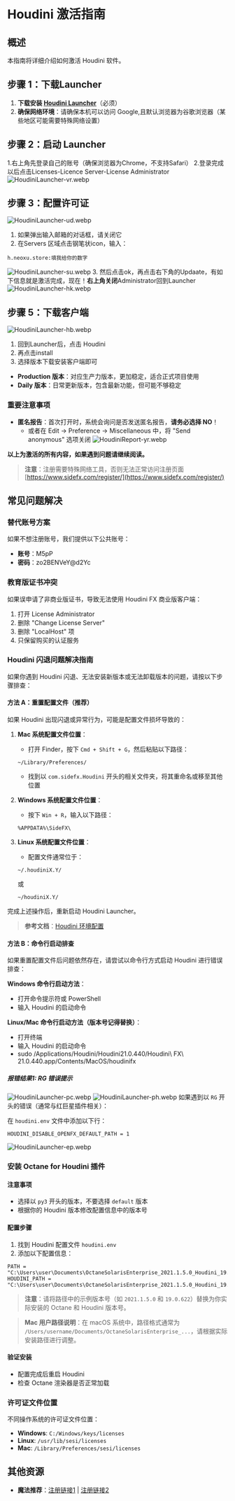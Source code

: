 # Houdini 激活指南

## 概述

本指南将详细介绍如何激活 Houdini 软件。

## 步骤 1：下载Launcher

1. **下载安装 [Houdini Launcher](https://www.sidefx.com/download/)**（必须）
2. **确保网络环境**：请确保本机可以访问 Google,且默认浏览器为谷歌浏览器（某些地区可能需要特殊网络设置）

## 步骤 2：启动 Launcher
1.右上角先登录自己的账号（确保浏览器为Chrome，不支持Safari）
2.登录完成以后点击Licenses-Licence Server-License Administrator
![HoudiniLauncher-vr.webp](https://list.ucards.store/d/img/HoudiniLauncher-vr.webp)

## 步骤 3：配置许可证

![HoudiniLauncher-ud.webp](https://list.ucards.store/d/img/HoudiniLauncher-ud.webp)
1. 如果弹出输入邮箱的对话框，请关闭它
2. 在Servers 区域点击钢笔状icon，输入：
```
h.neoxu.store:填我给你的数字
```
![HoudiniLauncher-su.webp](https://list.ucards.store/d/img/HoudiniLauncher-su.webp)
3. 然后点击ok，再点击右下角的Updaate，有如下信息就是激活完成，现在！**右上角关闭**Administrator回到Launcher
![HoudiniLauncher-hk.webp](https://list.ucards.store/d/img/HoudiniLauncher-hk.webp)


## 步骤 5：下载客户端
![HoudiniLauncher-hb.webp](https://list.ucards.store/d/img/HoudiniLauncher-hb.webp)
1. 回到Launcher后，点击 Houdini
2. 再点击install
3. 选择版本下载安装客户端即可 
- **Production 版本**：对应生产力版本，更加稳定，适合正式项目使用
- **Daily 版本**：日常更新版本，包含最新功能，但可能不够稳定

### 重要注意事项
- **匿名报告**：首次打开时，系统会询问是否发送匿名报告，**请务必选择 NO**！
  - 或者在 Edit → Preference → Miscellaneous 中，将 "Send anonymous" 选项关闭
  ![HoudiniReport-yr.webp](https://list.ucards.store/d/img/HoudiniReport-yr.webp)


**以上为激活的所有内容，如果遇到问题请继续阅读。**



> **注意**：注册需要特殊网络工具，否则无法正常访问注册页面 [https://www.sidefx.com/register/](https://www.sidefx.com/register/)


## 常见问题解决

### 替代账号方案
如果不想注册账号，我们提供以下公共账号：
- **账号**：M5pP
- **密码**：zo2BENVeY@d2Yc

### 教育版证书冲突
如果误申请了非商业版证书，导致无法使用 Houdini FX 商业版客户端：
1. 打开 License Administrator
2. 删除 "Change License Server"
3. 删除 "LocalHost" 项
4. 只保留购买的认证服务

### Houdini 闪退问题解决指南

如果你遇到 Houdini 闪退、无法安装新版本或无法卸载版本的问题，请按以下步骤排查：

#### 方法 A：重置配置文件（推荐）

如果 Houdini 出现闪退或异常行为，可能是配置文件损坏导致的：

1. **Mac 系统配置文件位置**：
   - 打开 Finder，按下 `Cmd + Shift + G`，然后粘贴以下路径：
   ```
   ~/Library/Preferences/
   ```
   - 找到以 `com.sidefx.Houdini` 开头的相关文件夹，将其重命名或移至其他位置

2. **Windows 系统配置文件位置**：
   - 按下 `Win + R`，输入以下路径：
   ```
   %APPDATA%\SideFX\
   ```

3. **Linux 系统配置文件位置**：
   - 配置文件通常位于：
   ```
   ~/.houdiniX.Y/
   ```
   或
   ```
   ~/houdiniX.Y/
   ```

完成上述操作后，重新启动 Houdini Launcher。

> **参考文档**：[Houdini 环境配置](https://www.sidefx.com/docs/houdini/basics/config_env.html)

#### 方法 B：命令行启动排查

如果重置配置文件后问题依然存在，请尝试以命令行方式启动 Houdini 进行错误排查：

**Windows 命令行启动方法**：
- 打开命令提示符或 PowerShell
- 输入 Houdini 的启动命令

**Linux/Mac 命令行启动方法（版本号记得替换）**：
- 打开终端
- 输入 Houdini 的启动命令
- sudo /Applications/Houdini/Houdini21.0.440/Houdini\ FX\ 21.0.440.app/Contents/MacOS/houdinifx

##### 报错结果1: RG 错误提示
![HoudiniLauncher-pc.webp](https://list.ucards.store/d/img/HoudiniLauncher-pc.webp)
![HoudiniLauncher-ph.webp](https://list.ucards.store/d/img/HoudiniLauncher-ph.webp)
如果遇到以 `RG` 开头的错误（通常与红巨星插件相关）：

在 `houdini.env` 文件中添加以下行：
```
HOUDINI_DISABLE_OPENFX_DEFAULT_PATH = 1
```
![HoudiniLauncher-ep.webp](https://list.ucards.store/d/img/HoudiniLauncher-ep.webp)


### 安装 Octane for Houdini 插件

#### 注意事项
- 选择以 `py3` 开头的版本，不要选择 `default` 版本
- 根据你的 Houdini 版本修改配置信息中的版本号

#### 配置步骤
1. 找到 Houdini 配置文件 `houdini.env`
2. 添加以下配置信息：

```
PATH = "C:\Users\user\Documents\OctaneSolarisEnterprise_2021.1.5.0_Houdini_19.0.622\bin;&"
HOUDINI_PATH = "C:\Users\user\Documents\OctaneSolarisEnterprise_2021.1.5.0_Houdini_19.0.622;&"
```

> **注意**：请将路径中的示例版本号（如 `2021.1.5.0` 和 `19.0.622`）替换为你实际安装的 Octane 和 Houdini 版本号。

> **Mac 用户路径说明**：在 macOS 系统中，路径格式通常为 `/Users/username/Documents/OctaneSolarisEnterprise_...`，请根据实际安装路径进行调整。

#### 验证安装
- 配置完成后重启 Houdini
- 检查 Octane 渲染器是否正常加载

### 许可证文件位置

不同操作系统的许可证文件位置：

- **Windows**: `C:/Windows/keys/licenses`
- **Linux**: `/usr/lib/sesi/licenses`
- **Mac**: `/Library/Preferences/sesi/licenses`

## 其他资源

- **魔法推荐**：[注册链接1](https://xfltd.org/register?aff=x9F4cE2V) | [注册链接2](https://xfltd.org/#/register?code=x9F4cE2V)
